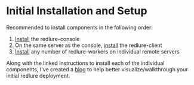 # Initial Installation and Setup

Recommended to install components in the following order:
1. [Install](https://docs.redlure.io/redlure-console/Installation.html) the redlure-console
2. On the same server as the console, [install](https://docs.redlure.io/redlure-client/Installation.html) the redlure-client
3. [Install](https://docs.redlure.io/redlure-worker/Installation.html) any number of redlure-workers on individual remote servers

Along with the linked instructions to install each of the individual components, I've created a [blog](https://tw1sm.github.io/2022-02-21-redlure-setup/) to help better visualize/walkthrough your initial redlure deployment.